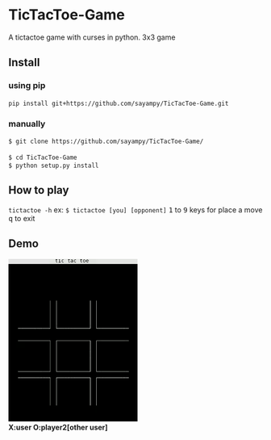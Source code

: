 # TicTacToe-Game
A tictactoe game with curses in python. 3x3 game
## Install
### using pip
```
pip install git+https://github.com/sayampy/TicTacToe-Game.git
```
### manually
```
$ git clone https://github.com/sayampy/TicTacToe-Game/

$ cd TicTacToe-Game
$ python setup.py install
```
## How to play
`tictactoe -h`
ex: `$ tictactoe [you] [opponent]`
<kbd>1</kbd> to <kbd>9</kbd> keys for place a move
<br><kbd>q</kbd> to exit
## Demo
[![](tictactoe_demo.gif)](https://github.com/sayampy/TicTacToe-Game/)
<br>**X:user O:player2[other user]**
